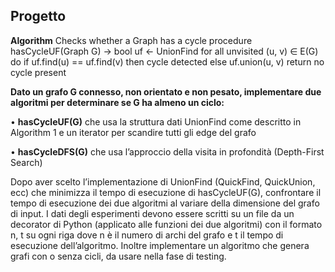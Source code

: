 <h2> Progetto </h2>

<strong>Algorithm</strong> 
Checks whether a Graph has a cycle 
procedure hasCycleUF(Graph G) → bool 
uf ← UnionFind 
for all unvisited (u, v) ∈ E(G) do 
  if uf.find(u) == uf.find(v) then cycle detected 
  else uf.union(u, v)
return no cycle present

<strong>Dato un grafo G connesso, non orientato e non pesato, implementare due algoritmi per determinare se G ha almeno un ciclo:</strong>

• <strong>hasCycleUF(G)</strong> che usa la struttura dati UnionFind come descritto in Algorithm 1 e un iterator per scandire tutti gli edge del grafo

• <strong>hasCycleDFS(G)</strong> che usa l’approccio della visita in profondità (Depth-First Search)

Dopo aver scelto l’implementazione di UnionFind (QuickFind, QuickUnion, ecc) che minimizza il tempo di esecuzione di hasCycleUF(G), confrontare il tempo di esecuzione dei due algoritmi al variare della dimensione del grafo di input. I dati degli esperimenti devono essere scritti su un file da un decorator di Python (applicato alle funzioni dei due algoritmi) con il formato n, t su ogni riga dove n è il numero di archi del grafo e t il tempo di esecuzione dell’algoritmo. Inoltre implementare un algoritmo che genera grafi con o senza cicli, da usare nella fase di testing.

